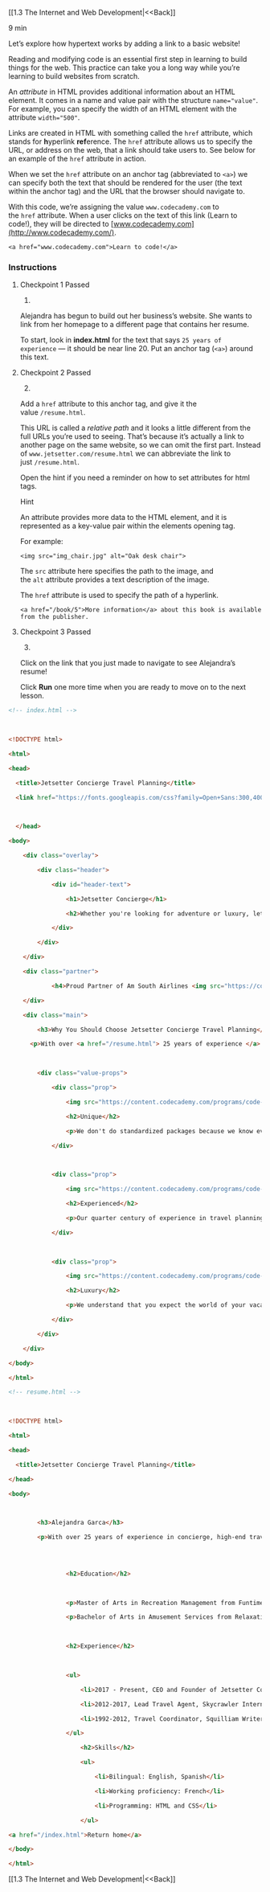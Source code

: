 [[1.3 The Internet and Web Development|<<Back]]

9 min

Let’s explore how hypertext works by adding a link to a basic website!

Reading and modifying code is an essential first step in learning to build things for the web. This practice can take you a long way while you’re learning to build websites from scratch.

An _attribute_ in HTML provides additional information about an HTML element. It comes in a name and value pair with the structure `name="value"`. For example, you can specify the width of an HTML element with the attribute `width="500"`.

Links are created in HTML with something called the `href` attribute, which stands for **h**yperlink **ref**erence. The `href` attribute allows us to specify the URL, or address on the web, that a link should take users to. See below for an example of the `href` attribute in action.

When we set the `href` attribute on an anchor tag (abbreviated to `<a>`) we can specify both the text that should be rendered for the user (the text within the anchor tag) and the URL that the browser should navigate to.

With this code, we’re assigning the value `www.codecademy.com` to the `href` attribute. When a user clicks on the text of this link (Learn to code!), they will be directed to [www.codecademy.com](http://www.codecademy.com/).

```
<a href="www.codecademy.com">Learn to code!</a>
```

### Instructions

1. Checkpoint 1 Passed
    
    1.
    
    Alejandra has begun to build out her business’s website. She wants to link from her homepage to a different page that contains her resume.
    
    To start, look in **index.html** for the text that says `25 years of experience` — it should be near line 20. Put an anchor tag (`<a>`) around this text.
    
2. Checkpoint 2 Passed
    
    2.
    
    Add a `href` attribute to this anchor tag, and give it the value `/resume.html`.
    
    This URL is called a _relative path_ and it looks a little different from the full URLs you’re used to seeing. That’s because it’s actually a link to another page on the same website, so we can omit the first part. Instead of `www.jetsetter.com/resume.html` we can abbreviate the link to just `/resume.html`.
    
    Open the hint if you need a reminder on how to set attributes for html tags.
    
    Hint
    
    An attribute provides more data to the HTML element, and it is represented as a key-value pair within the elements opening tag.
    
    For example:
    
    ```
    <img src="img_chair.jpg" alt="Oak desk chair">
    ```
    
    The `src` attribute here specifies the path to the image, and the `alt` attribute provides a text description of the image.
    
    The `href` attribute is used to specify the path of a hyperlink.
    
    ```
    <a href="/book/5">More information</a> about this book is available from the publisher.
    ```
    
3. Checkpoint 3 Passed
    
    3.
    
    Click on the link that you just made to navigate to see Alejandra’s resume!
    
    Click **Run** one more time when you are ready to move on to the next lesson.

```html
<!-- index.html -->

  

<!DOCTYPE html>

<html>

<head>

  <title>Jetsetter Concierge Travel Planning</title>

  <link href="https://fonts.googleapis.com/css?family=Open+Sans:300,400,600,700|Quicksand:300,700" rel="stylesheet">

  

  </head>

<body>

    <div class="overlay">

        <div class="header">

            <div id="header-text">

                <h1>Jetsetter Concierge</h1>

                <h2>Whether you're looking for adventure or luxury, let us help you plan your perfect getaway.</h2>

            </div>

        </div>

    </div>

    <div class="partner">

            <h4>Proud Partner of Am South Airlines <img src="https://content.codecademy.com/programs/code-foundations-path/amsoair.png" id="aa-logo" width="150px"></h4>

    </div>

    <div class="main">

        <h3>Why You Should Choose Jetsetter Concierge Travel Planning</h3>

      <p>With over <a href="/resume.html"> 25 years of experience </a> in concierge, high-end travel planning, we'll provide you with the highest quality services. Every vacation is unique, custom, and tailored to your tastes.</p>

  

        <div class="value-props">

            <div class="prop">

                <img src="https://content.codecademy.com/programs/code-foundations-path/diamond.png" width="60px">

                <h2>Unique</h2>

                <p>We don't do standardized packages because we know everyone wants something different. Every vacation will be uniquely customized to your tastes.</p>

            </div>

  

            <div class="prop">

                <img src="https://content.codecademy.com/programs/code-foundations-path/diamond.png" width="60px">

                <h2>Experienced</h2>

                <p>Our quarter century of experience in travel planning combines local knowledge with international taste. You'll be amazed at what we can provide!</p>

            </div>

  

            <div class="prop">

                <img src="https://content.codecademy.com/programs/code-foundations-path/diamond.png" width="60px">

                <h2>Luxury</h2>

                <p>We understand that you expect the world of your vacation - Jetsetter can provide once in a lifetime experiences at top of the line quality.</p>

            </div>

        </div>

    </div>

</body>

</html>
```


```html
<!-- resume.html -->

  

<!DOCTYPE html>

<html>

<head>

  <title>Jetsetter Concierge Travel Planning</title>

</head>

<body>

  

        <h3>Alejandra Garca</h3>

        <p>With over 25 years of experience in concierge, high-end travel planning, I'm a consummate travel services professional.</p>

  
  

                <h2>Education</h2>

  

                <p>Master of Arts in Recreation Management from Funtimes University.</p>

                <p>Bachelor of Arts in Amusement Services from Relaxation College.</p>

  

                <h2>Experience</h2>

  

                <ul>

                    <li>2017 - Present, CEO and Founder of Jetsetter Concierge Travel Planning</li>

                    <li>2012-2017, Lead Travel Agent, Skycrawler International</li>

                    <li>1992-2012, Travel Coordinator, Squilliam Writers Group</li>

                </ul>

                    <h2>Skills</h2>

                    <ul>

                        <li>Bilingual: English, Spanish</li>

                        <li>Working proficiency: French</li>

                        <li>Programming: HTML and CSS</li>

                    </ul>

<a href="/index.html">Return home</a>      

</body>

</html>
```




[[1.3 The Internet and Web Development|<<Back]]